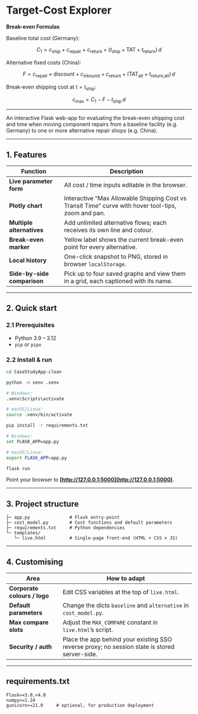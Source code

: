 # Target-Cost Explorer

**Break-even Formulas**

Baseline total cost (Germany):

$$
C_{1}=c_{\text{ship}}+c_{\text{repair}}+c_{\text{return}}
     +\bigl(t_{\text{ship}}+\text{TAT}+t_{\text{return}}\bigr)\,d
$$

Alternative fixed costs (China):

$$
F=c_{\text{repair}}\times\text{discount}
  +c_{\text{inbound}}
  +c_{\text{return}}
  +\bigl(\text{TAT}_{\text{alt}}+t_{\text{return,alt}}\bigr)\,d
$$

Break-even shipping cost at $t=t_{\text{ship}}$:

$$
c_{\max}=C_{1}-F-t_{\text{ship}}\,d
$$

---

An interactive Flask web-app for evaluating the break-even shipping cost and time when moving component repairs from a baseline facility (e.g. Germany) to one or more alternative repair shops (e.g. China).

---

## 1. Features

| Function                    | Description                                                                                         |
| --------------------------- | --------------------------------------------------------------------------------------------------- |
| **Live parameter form**     | All cost / time inputs editable in the browser.                                                     |
| **Plotly chart**            | Interactive “Max Allowable Shipping Cost vs Transit Time” curve with hover tool-tips, zoom and pan. |
| **Multiple alternatives**   | Add unlimited alternative flows; each receives its own line and colour.                             |
| **Break-even marker**       | Yellow label shows the current break-even point for every alternative.                              |
| **Local history**           | One-click snapshot to PNG, stored in browser `localStorage`.                                        |
| **Side-by-side comparison** | Pick up to four saved graphs and view them in a grid, each captioned with its name.                 |

---

## 2. Quick start

### 2.1 Prerequisites

* Python 3.9 – 3.12
* `pip` or `pipx`

### 2.2 Install & run

```bash
cd CaseStudyApp-clean

python -m venv .venv

# Windows:
.venv\Scripts\activate

# macOS/Linux:
source .venv/bin/activate

pip install -r requirements.txt

# Windows:
set FLASK_APP=app.py

# macOS/Linux:
export FLASK_APP=app.py

flask run
```

Point your browser to **[http://127.0.0.1:5000](http://127.0.0.1:5000)**.

---

## 3. Project structure

```
├─ app.py               # Flask entry-point
├─ cost_model.py        # Cost functions and default parameters
├─ requirements.txt     # Python dependencies
└─ templates/
   └─ live.html         # Single-page front-end (HTML + CSS + JS)
```

---

## 4. Customising

| Area                         | How to adapt                                                                                  |
| ---------------------------- | --------------------------------------------------------------------------------------------- |
| **Corporate colours / logo** | Edit CSS variables at the top of `live.html`.                                                 |
| **Default parameters**       | Change the dicts `baseline` and `alternative` in `cost_model.py`.                             |
| **Max compare slots**        | Adjust the `MAX_COMPARE` constant in `live.html`’s script.                                    |
| **Security / auth**          | Place the app behind your existing SSO reverse proxy; no session state is stored server-side. |

---

## requirements.txt

```text
Flask>=3.0,<4.0
numpy>=1.24
gunicorn>=21.0     # optional, for production deployment
```
